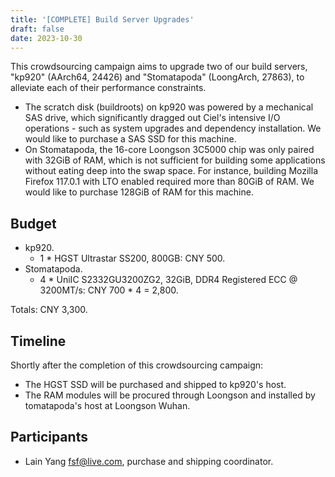 ```yaml
---
title: '[COMPLETE] Build Server Upgrades'
draft: false
date: 2023-10-30
---
```


This crowdsourcing campaign aims to upgrade two of our build servers, "kp920" (AArch64, 24426) and "Stomatapoda" (LoongArch, 27863), to alleviate each of their performance constraints. 

- The scratch disk (buildroots) on kp920 was powered by a mechanical SAS drive, which significantly dragged out Ciel's intensive I/O operations - such as system upgrades and dependency installation. We would like to purchase a SAS SSD for this machine.
- On Stomatapoda, the 16-core Loongson 3C5000 chip was only paired with 32GiB of RAM, which is not sufficient for building some applications without eating deep into the swap space. For instance, building Mozilla Firefox 117.0.1 with LTO enabled required more than 80GiB of RAM. We would like to purchase 128GiB of RAM for this machine.

## Budget

- kp920.
    - 1 \* HGST Ultrastar SS200, 800GB: CNY 500.
- Stomatapoda.
    - 4 \* UniIC S2332GU3200ZG2, 32GiB, DDR4 Registered ECC @ 3200MT/s: CNY 700 * 4 = 2,800.

Totals: CNY 3,300.

## Timeline

Shortly after the completion of this crowdsourcing campaign:

- The HGST SSD will be purchased and shipped to kp920's host.
- The RAM modules will be procured through Loongson and installed by tomatapoda's host at Loongson Wuhan.

## Participants

- Lain Yang <fsf@live.com>, purchase and shipping coordinator.
